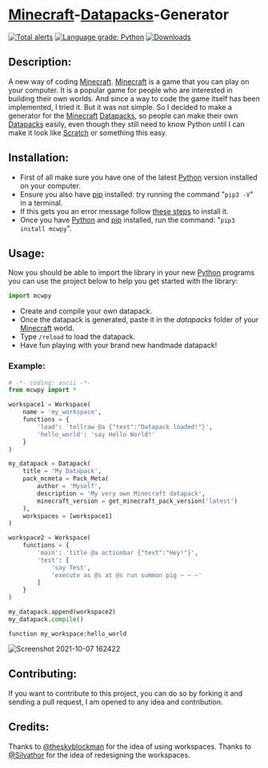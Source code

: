 # [Minecraft](https://www.minecraft.net)-[Datapacks](https://minecraft.gamepedia.com/Data_Pack)-Generator  
[![Total alerts](https://img.shields.io/lgtm/alerts/g/vianneyveremme/minecraft_with_python.svg?logo=lgtm&logoWidth=18)](https://lgtm.com/projects/g/vianneyveremme/minecraft_with_python/alerts/)
[![Language grade: Python](https://img.shields.io/lgtm/grade/python/g/vianneyveremme/minecraft_with_python.svg?logo=lgtm&logoWidth=18)](https://lgtm.com/projects/g/vianneyveremme/minecraft_with_python/context:python)
[![Downloads](https://static.pepy.tech/personalized-badge/mcwpy?period=total&units=international_system&left_color=grey&right_color=blue&left_text=Downloads)](https://pepy.tech/project/mcwpy)

## Description:  
A new way of coding [Minecraft](https://www.minecraft.net).
[Minecraft](https://www.minecraft.net) is a game that you can play on your computer. It is a popular game for people who are interested in building their own worlds. And since a way to code the game itself has been implemented, I tried it. But it was not simple. So I decided to make a generator for the [Minecraft](https://www.minecraft.net) [Datapacks](https://minecraft.gamepedia.com/Data_Pack), so people can make their own [Datapacks](https://minecraft.gamepedia.com/Data_Pack) easily, even though they still need to know Python until I can make it look like [Scratch](https:/scratch.mit.edu) or something this easy.

## Installation:  
* First of all make sure you have one of the latest [Python](https://www.python.org/downloads/) version installed on your computer.  
* Ensure you also have [pip](https://pip.pypa.io/en/stable/installation/) installed: try running the command "`pip3 -V`" in a terminal.  
* If this gets you an error message follow [these steps](https://pip.pypa.io/en/stable/installation/) to install it.  
* Once you have [Python](https://www.python.org/downloads/) and [pip](https://pip.pypa.io/en/stable/installation/) installed, run the command: "`pip3 install mcwpy`".  


## Usage:  
Now you should be able to import the library in your new [Python](https://www.python.org/downloads/) programs you can use the project below to help you get started with the library:  
```py 
import mcwpy
```  
* Create and compile your own datapack.  
* Once the datapack is generated, paste it in the *datapacks* folder of your [Minecraft](https://www.minecraft.net/download) world.  
* Type `/reload` to load the datapack.  
* Have fun playing with your brand new handmade datapack!  

### Example:  
```python
# -*- coding: ascii -*-
from mcwpy import *

workspace1 = Workspace(
    name = 'my_workspace',
    functions = {
        'load': 'tellraw @a {"text":"Datapack loaded!"}',
        'hello_world': 'say Hello World!'
    }
)

my_datapack = Datapack(
    title = 'My Datapack',
    pack_mcmeta = Pack_Meta(
        author = 'Myself',
        description = 'My very own Minecraft datapack',
        minecraft_version = get_minecraft_pack_version('latest')
    ),
    workspaces = [workspace1]
)

workspace2 = Workspace(
    functions = {
        'main': 'title @a actionbar {"text":"Hey!"}',
        'test': [
            'say Test',
            'execute as @s at @s run summon pig ~ ~ ~'
        ]
    }
)

my_datapack.append(workspace2)
my_datapack.compile()
```
```mcfunction
function my_workspace:hello_world
```
![Screenshot 2021-10-07 162422](https://user-images.githubusercontent.com/88092549/136458850-c71a3e5b-4351-498f-9161-9f2438f8ea91.png)

## Contributing:
If you want to contribute to this project, you can do so by forking it and sending a pull request, I am opened to any idea and contribution.

## Credits:
Thanks to [@theskyblockman](https://github.com/theskyblockman) for the idea of using workspaces.
Thanks to [@Silvathor](https://github.com/SilvaUnCompte) for the idea of redesigning the workspaces.

